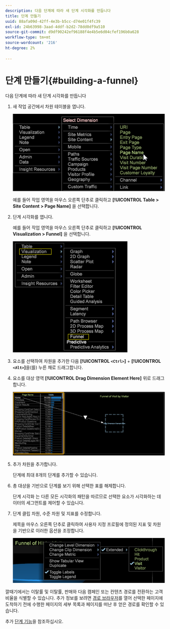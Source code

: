 ```yaml
---
description: 다음 단계에 따라 새 단계 시각화를 만듭니다
title: 단계 만들기
uuid: 88afa09d-42ff-4e3b-b5cc-d74e01f4fc39
exl-id: 24b63998-3aad-4ddf-b2d2-78dd0df9a510
source-git-commit: d9df90242ef96188f4e4b5e6d04cfef196b0a628
workflow-type: tm+mt
source-wordcount: '216'
ht-degree: 2%

---
```


# 단계 만들기{#building-a-funnel}

다음 단계에 따라 새 단계 시각화를 만듭니다

<!-- <a id="section_A8F5530114814B689C298E369AD0643E"></a> -->

1. 새 작업 공간에서 차원 테이블을 엽니다.

   ![](assets/dimension_table_pagename.png)

   예를 들어 작업 영역을 마우스 오른쪽 단추로 클릭하고 **[!UICONTROL Table > Site Content > Page Name]** 을 선택합니다.

1. 단계 시각화를 엽니다.

   예를 들어 작업 영역을 마우스 오른쪽 단추로 클릭하고 **[!UICONTROL Visualization > Funnel]** 을 선택합니다.

   ![](assets/step2-funnel.png)

1. 요소를 선택하여 차원을 추가한 다음 **[!UICONTROL `<Ctrl>`]** + **[!UICONTROL `<Alt>`]**&#x200B;을(를) 누른 채로 드래그합니다.

1. 요소를 대상 영역 **[!UICONTROL Drag Dimension Element Here]** 위로 드래그합니다.

   ![](assets/step4-funnel.png)

1. 추가 차원을 추가합니다.

   단계에 최대 8개의 단계를 추가할 수 있습니다.
1. 총 대상을 기반으로 단계를 보기 위해 선택한 표를 해제합니다.

   단계 시각화 는 다른 모든 시각화의 패턴을 따르므로 선택한 요소가 시각화하는 데이터의 세그먼트를 제어할 수 있습니다.
1. 단계 클립 차원, 수준 차원 및 지표를 수정합니다.

   제목을 마우스 오른쪽 단추로 클릭하여 사용자 지정 프로필에 정의된 지표 및 차원을 기반으로 이러한 옵션을 조정합니다.

   ![](assets/last-image-funnel.png)

깔때기에서는 이탈률 및 이탈률, 판매와 다음 캠페인 또는 컨텐츠 경로를 전환하는 고객 비율을 식별할 수 있습니다. 추가 정보를 보려면 [경로 브라우저](../../../../home/c-get-started/c-analysis-vis/c-funnel-visualization/c-path-browser-funnel.md#concept-b0cedf7a28ae422696ded1258c9a4119)를 열어 선택한 페이지에 도착하기 전에 수행한 페이지의 세부 목록과 페이지를 떠난 후 얻은 경로를 확인할 수 있습니다.

추가 [단계 기능](../../../../home/c-get-started/c-analysis-vis/c-funnel-visualization/c-funnel-visualization-features.md#concept-e65c81fe17794acd8d00d796b1780dc3)을 참조하십시오.
